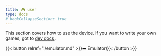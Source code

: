 ```yaml
---
title: 🎮 user
type: docs
# bookCollapseSection: true
---
```


This section covers how to use the device. If you want to write your own games, got to [dev docs](../dev/).

{{< button relref="./emulator.md" >}}➡️ Emulator{{< /button >}}
